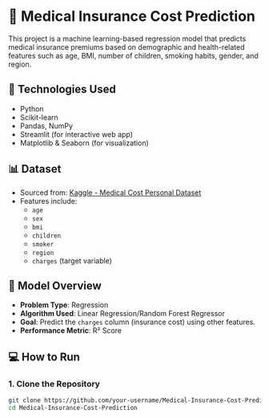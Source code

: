 # 🏥 Medical Insurance Cost Prediction

This project is a machine learning-based regression model that predicts medical insurance premiums based on demographic and health-related features such as age, BMI, number of children, smoking habits, gender, and region.

## 🚀 Technologies Used
- Python
- Scikit-learn
- Pandas, NumPy
- Streamlit (for interactive web app)
- Matplotlib & Seaborn (for visualization)

## 📊 Dataset
- Sourced from: [Kaggle - Medical Cost Personal Dataset](https://www.kaggle.com/datasets/mirichoi0218/insurance)
- Features include:
  - `age`
  - `sex`
  - `bmi`
  - `children`
  - `smoker`
  - `region`
  - `charges` (target variable)

## 🧠 Model Overview
- **Problem Type**: Regression
- **Algorithm Used**: Linear Regression/Random Forest Regressor 
- **Goal**: Predict the `charges` column (insurance cost) using other features.
- **Performance Metric**: R² Score

## 💻 How to Run

### 1. Clone the Repository
```bash
git clone https://github.com/your-username/Medical-Insurance-Cost-Prediction.git
cd Medical-Insurance-Cost-Prediction

